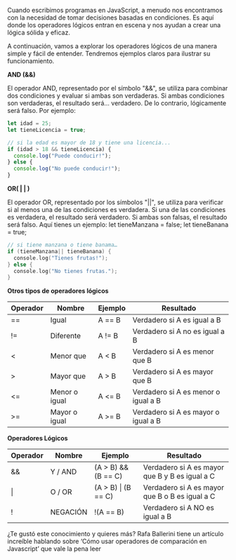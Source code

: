 Cuando escribimos programas en JavaScript, a menudo nos encontramos con la necesidad de tomar decisiones basadas en condiciones. Es aquí donde los operadores lógicos entran en escena y nos ayudan a crear una lógica sólida y eficaz.

A continuación, vamos a explorar los operadores lógicos de una manera simple y fácil de entender. Tendremos ejemplos claros para ilustrar su funcionamiento.

**AND (&&)**

El operador AND, representado por el símbolo "&&", se utiliza para combinar dos condiciones y evaluar si ambas son verdaderas. Si ambas condiciones son verdaderas, el resultado será... verdadero. De lo contrario, lógicamente será falso. Por ejemplo:

```javascript
let idad = 25;
let tieneLicencia = true;

// si la edad es mayor de 18 y tiene una licencia...
if (idad > 18 && tieneLicencia) {
  console.log("Puede conducir!");
} else {
  console.log("No puede conducir!");
}
```

**OR( | | )**

El operador OR, representado por los símbolos "||", se utiliza para verificar si al menos una de las condiciones es verdadera. Si una de las condiciones es verdadera, el resultado será verdadero. Si ambas son falsas, el resultado será falso. Aquí tienes un ejemplo: let tieneManzana = false; let tieneBanana = true;

```cpp
// si tiene manzana o tiene banama…
if (tieneManzana|| tieneBanana) {
  console.log("Tienes frutas!");
} else {
  console.log("No tienes frutas.");
}
```

**Otros tipos de operadores lógicos**

|Operador|Nombre|Ejemplo|Resultado|
|---|---|---|---|
|==|Igual|A == B|Verdadero si A es igual a B|
|!=|Diferente|A != B|Verdadero si A no es igual a B|
|<|Menor que|A < B|Verdadero si A es menor que B|
|>|Mayor que|A > B|Verdadero si A es mayor que B|
|<=|Menor o igual|A <= B|Verdadero si A es menor o igual a B|
|>=|Mayor o igual|A >= B|Verdadero si A es mayor o igual a B|

**Operadores Lógicos**

|Operador|Nombre|Ejemplo|Resultado|
|---|---|---|---|
|&&|Y / AND|(A > B) && (B == C)|Verdadero si A es mayor que B y B es igual a C|
|\||O / OR|(A > B) \| (B == C)|Verdadero si A es mayor que B o B es igual a C|
|!|NEGACIÓN|!(A == B)|Verdadero si A NO es igual a B|

¿Te gustó este conocimiento y quieres más? Rafa Ballerini tiene un artículo increíble hablando sobre ‘Cómo usar operadores de comparación en Javascript’ que vale la pena leer